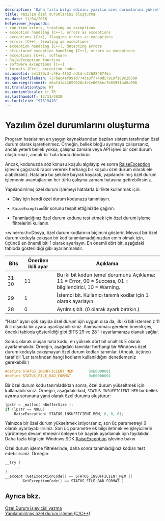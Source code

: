 ```yaml
---
description: 'Daha fazla bilgi edinin: yazılım özel durumlarını yükseltme'
title: Yazılım özel durumlarını oluşturma
ms.date: 11/04/2016
helpviewer_keywords:
- run-time errors, treating as exceptions
- exception handling [C++], errors as exceptions
- exceptions [C++], flagging errors as exceptions
- errors [C++], treating as exceptions
- exception handling [C++], detecting errors
- structured exception handling [C++], errors as exceptions
- exceptions [C++], software
- RaiseException function
- software exceptions [C++]
- formats [C++], exception codes
ms.assetid: be1376c3-c46a-4f52-ad1d-c2362840746a
ms.openlocfilehash: 737bec4af99ad7743a8f7740d57919f169c2b509
ms.sourcegitcommit: d6af41e42699628c3e2e6063ec7b03931a49a098
ms.translationtype: MT
ms.contentlocale: tr-TR
ms.lasthandoff: 12/11/2020
ms.locfileid: "97319410"
---
```

# <a name="raising-software-exceptions"></a>Yazılım özel durumlarını oluşturma

Program hatalarının en yaygın kaynaklarından bazıları sistem tarafından özel durum olarak işaretlenmez. Örneğin, bellek bloğu ayırmaya çalışırsanız, ancak yeterli bellek yoksa, çalışma zamanı veya API işlevi bir özel durum oluşturmaz, ancak bir hata kodu döndürür.

Ancak, kodunuzda söz konusu koşulu algılayıp ve sonra [RaiseException](/windows/win32/api/errhandlingapi/nf-errhandlingapi-raiseexception) işlevini çağırarak rapor vererek herhangi bir koşulu özel durum olarak ele alabilirsiniz. Hatalara bu şekilde bayrak koyarak, yapılandırılmış özel durum işlemenin avantajlarının her türlü çalışma zamanı hatasına getirebilirsiniz.

Yapılandırılmış özel durum işlemeyi hatalarla birlikte kullanmak için:

- Olay için kendi özel durum kodunuzu tanımlayın.

- `RaiseException`Bir sorunu tespit ettiğinizde çağırın.

- Tanımladığınız özel durum kodunu test etmek için özel durum işleme filtrelerini kullanın.

\<winerror.h>Dosya, özel durum kodlarının biçimini gösterir. Mevcut bir özel durum koduyla çakışan bir kod tanımlamadığınızdan emin olmak için, üçüncü en önemli biti 1 olarak ayarlayın. En önemli dört bit, aşağıdaki tabloda gösterildiği gibi ayarlanmalıdır.

|Bits|Önerilen ikili ayar|Açıklama|
|----------|--------------------------------|-----------------|
|31-30|11|Bu iki bit kodun temel durumunu Açıklama: 11 = Error, 00 = Success, 01 = bilgilendirici, 10 = Warning.|
|29|1|İstemci bit. Kullanıcı tanımlı kodlar için 1 olarak ayarlayın.|
|28|0|Ayrılmış bit. (0 olarak ayarlı bırakın.)|

"Hata" ayarı çok sayıda özel durum için uygun olsa da, ilk iki biti isterseniz 11 ikili dışında bir ayara ayarlayabilirsiniz. Anımsanması gereken önemli şey, önceki tabloda gösterildiği gibi BITS 29 ve 28 ' i ayarlamanıza olanak sağlar.

Sonuç olarak oluşan hata kodu, en yüksek dört bit onaltılık E olarak ayarlanmalıdır. Örneğin, aşağıdaki tanımlar herhangi bir Windows özel durum koduyla çakışmayan özel durum kodları tanımlar. (Ancak, üçüncü taraf dll 'Ler tarafından hangi kodların kullanıldığını denetlemeniz gerekebilir.)

```cpp
#define STATUS_INSUFFICIENT_MEM       0xE0000001
#define STATUS_FILE_BAD_FORMAT        0xE0000002
```

Bir özel durum kodu tanımladıktan sonra, özel durum yükseltmek için kullanabilirsiniz. Örneğin, aşağıdaki kod, `STATUS_INSUFFICIENT_MEM` bir bellek ayırma sorununa yanıt olarak özel durumu oluşturur:

```cpp
lpstr = _malloc( nBufferSize );
if (lpstr == NULL)
    RaiseException( STATUS_INSUFFICIENT_MEM, 0, 0, 0);
```

Yalnızca bir özel durum yükseltmek istiyorsanız, son üç parametreyi 0 olarak ayarlayabilirsiniz. Son üç parametre ek bilgi iletmek ve işleyicilerin yürütmeye devam etmesini önleyen bir bayrak ayarlamak için faydalıdır. Daha fazla bilgi için Windows SDK [RaiseException](/windows/win32/api/errhandlingapi/nf-errhandlingapi-raiseexception) işlevine bakın.

Özel durum işleme filtrelerinde, daha sonra tanımladığınız kodları test edebilirsiniz. Örneğin:

```cpp
__try {
    ...
}
__except (GetExceptionCode() == STATUS_INSUFFICIENT_MEM ||
        GetExceptionCode() == STATUS_FILE_BAD_FORMAT )
```

## <a name="see-also"></a>Ayrıca bkz.

[Özel Durum işleyicisi yazma](../cpp/writing-an-exception-handler.md)<br/>
[Yapılandırılmış özel durum işleme (C/C++)](../cpp/structured-exception-handling-c-cpp.md)
